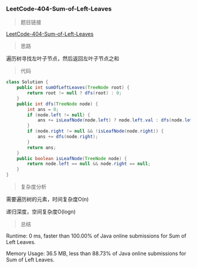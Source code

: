 ### LeetCode-404-Sum-of-Left-Leaves

> 题目链接

[LeetCode-404-Sum-of-Left-Leaves](https://leetcode.com/problems/sum-of-left-leaves/)

> 思路

遍历树寻找左叶子节点，然后返回左叶子节点之和

> 代码

```java
class Solution {
    public int sumOfLeftLeaves(TreeNode root) {
        return root != null ? dfs(root) : 0;
    }
    public int dfs(TreeNode node) {
        int ans = 0;
        if (node.left != null) {
            ans += isLeafNode(node.left) ? node.left.val : dfs(node.left);
        }
        if (node.right != null && !isLeafNode(node.right)) {
            ans += dfs(node.right);
        }
        return ans;
    }
    public boolean isLeafNode(TreeNode node) {
        return node.left == null && node.right == null;
    }
}
```

> 复杂度分析

需要遍历树的元素，时间复杂度O(n)

递归深度，空间复杂度O(logn)

> 总结

Runtime: 0 ms, faster than 100.00% of Java online submissions for Sum of Left Leaves.

Memory Usage: 36.5 MB, less than 88.73% of Java online submissions for Sum of Left Leaves.

